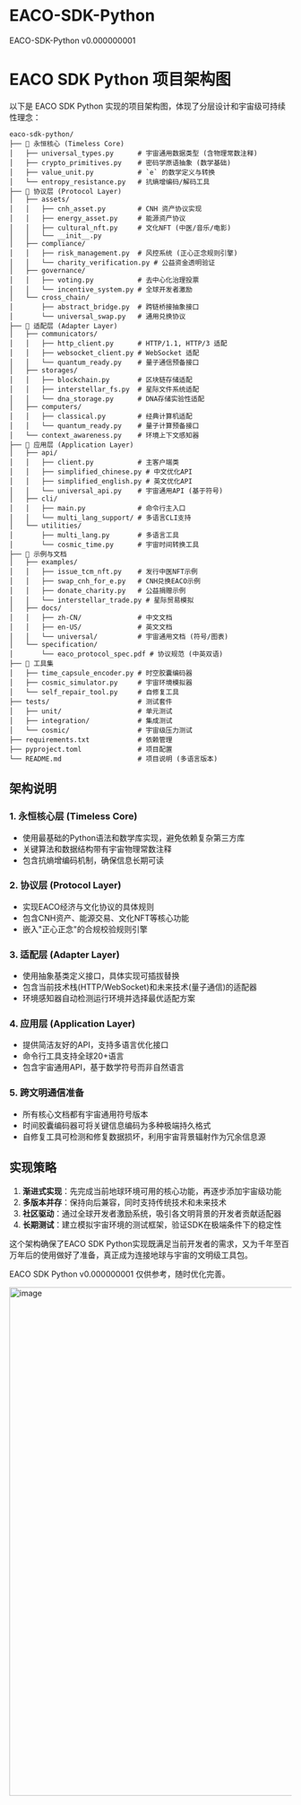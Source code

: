 # EACO-SDK-Python
EACO-SDK-Python v0.000000001

# EACO SDK Python 项目架构图

以下是 EACO SDK Python 实现的项目架构图，体现了分层设计和宇宙级可持续性理念：

```
eaco-sdk-python/
├── 🌌 永恒核心 (Timeless Core)
│   ├── universal_types.py      # 宇宙通用数据类型 (含物理常数注释)
│   ├── crypto_primitives.py    # 密码学原语抽象 (数学基础)
│   ├── value_unit.py           # `e` 的数学定义与转换
│   └── entropy_resistance.py   # 抗熵增编码/解码工具
├── 📜 协议层 (Protocol Layer)
│   ├── assets/
│   │   ├── cnh_asset.py        # CNH 资产协议实现
│   │   ├── energy_asset.py     # 能源资产协议
│   │   ├── cultural_nft.py     # 文化NFT (中医/音乐/电影)
│   │   └── __init__.py
│   ├── compliance/
│   │   ├── risk_management.py  # 风控系统 (正心正念规则引擎)
│   │   └── charity_verification.py # 公益资金透明验证
│   ├── governance/
│   │   ├── voting.py           # 去中心化治理投票
│   │   └── incentive_system.py # 全球开发者激励
│   └── cross_chain/
│       ├── abstract_bridge.py  # 跨链桥接抽象接口
│       └── universal_swap.py   # 通用兑换协议
├── 🔌 适配层 (Adapter Layer)
│   ├── communicators/
│   │   ├── http_client.py      # HTTP/1.1, HTTP/3 适配
│   │   ├── websocket_client.py # WebSocket 适配
│   │   └── quantum_ready.py    # 量子通信预备接口
│   ├── storages/
│   │   ├── blockchain.py       # 区块链存储适配
│   │   ├── interstellar_fs.py  # 星际文件系统适配
│   │   └── dna_storage.py      # DNA存储实验性适配
│   ├── computers/
│   │   ├── classical.py        # 经典计算机适配
│   │   └── quantum_ready.py    # 量子计算预备接口
│   └── context_awareness.py    # 环境上下文感知器
├── 🚀 应用层 (Application Layer)
│   ├── api/
│   │   ├── client.py           # 主客户端类
│   │   ├── simplified_chinese.py # 中文优化API
│   │   ├── simplified_english.py # 英文优化API
│   │   └── universal_api.py    # 宇宙通用API (基于符号)
│   ├── cli/
│   │   ├── main.py             # 命令行主入口
│   │   └── multi_lang_support/ # 多语言CLI支持
│   └── utilities/
│       ├── multi_lang.py       # 多语言工具
│       └── cosmic_time.py      # 宇宙时间转换工具
├── 📖 示例与文档
│   ├── examples/
│   │   ├── issue_tcm_nft.py    # 发行中医NFT示例
│   │   ├── swap_cnh_for_e.py   # CNH兑换EACO示例
│   │   ├── donate_charity.py   # 公益捐赠示例
│   │   └── interstellar_trade.py # 星际贸易模拟
│   ├── docs/
│   │   ├── zh-CN/              # 中文文档
│   │   ├── en-US/              # 英文文档
│   │   └── universal/          # 宇宙通用文档 (符号/图表)
│   └── specification/
│       └── eaco_protocol_spec.pdf # 协议规范 (中英双语)
├── 🔧 工具集
│   ├── time_capsule_encoder.py # 时空胶囊编码器
│   ├── cosmic_simulator.py     # 宇宙环境模拟器
│   └── self_repair_tool.py     # 自修复工具
├── tests/                      # 测试套件
│   ├── unit/                   # 单元测试
│   ├── integration/            # 集成测试
│   └── cosmic/                 # 宇宙级压力测试
├── requirements.txt            # 依赖管理
├── pyproject.toml              # 项目配置
└── README.md                   # 项目说明 (多语言版本)
```

## 架构说明

### 1. 永恒核心层 (Timeless Core)
- 使用最基础的Python语法和数学库实现，避免依赖复杂第三方库
- 关键算法和数据结构带有宇宙物理常数注释
- 包含抗熵增编码机制，确保信息长期可读

### 2. 协议层 (Protocol Layer)
- 实现EACO经济与文化协议的具体规则
- 包含CNH资产、能源交易、文化NFT等核心功能
- 嵌入"正心正念"的合规校验规则引擎

### 3. 适配层 (Adapter Layer)
- 使用抽象基类定义接口，具体实现可插拔替换
- 包含当前技术栈(HTTP/WebSocket)和未来技术(量子通信)的适配器
- 环境感知器自动检测运行环境并选择最优适配方案

### 4. 应用层 (Application Layer)
- 提供简洁友好的API，支持多语言优化接口
- 命令行工具支持全球20+语言
- 包含宇宙通用API，基于数学符号而非自然语言

### 5. 跨文明通信准备
- 所有核心文档都有宇宙通用符号版本
- 时间胶囊编码器可将关键信息编码为多种极端持久格式
- 自修复工具可检测和修复数据损坏，利用宇宙背景辐射作为冗余信息源

## 实现策略

1. **渐进式实现**：先完成当前地球环境可用的核心功能，再逐步添加宇宙级功能
2. **多版本并存**：保持向后兼容，同时支持传统技术和未来技术
3. **社区驱动**：通过全球开发者激励系统，吸引各文明背景的开发者贡献适配器
4. **长期测试**：建立模拟宇宙环境的测试框架，验证SDK在极端条件下的稳定性

这个架构确保了EACO SDK Python实现既满足当前开发者的需求，又为千年至百万年后的使用做好了准备，真正成为连接地球与宇宙的文明级工具包。

EACO SDK Python v0.000000001 仅供参考，随时优化完善。


<img width="1528" height="907" alt="image" src="https://github.com/user-attachments/assets/44aa11dd-37df-4913-b4ec-e1664a9d8911" />

